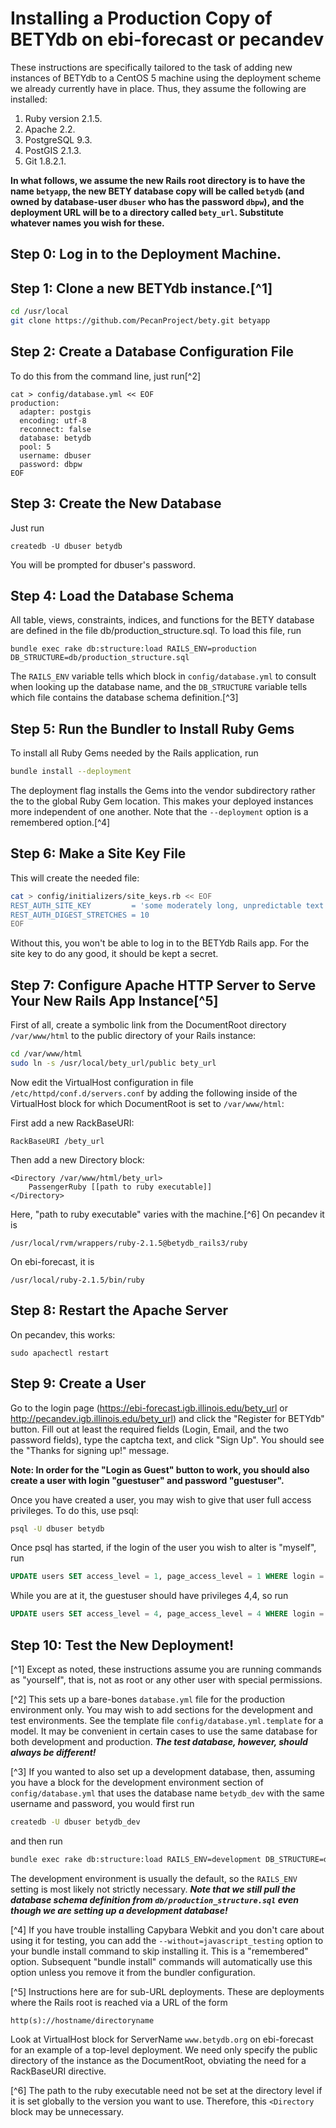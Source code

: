 # Installing a Production Copy of BETYdb on ebi-forecast or pecandev

These instructions are specifically tailored to the task of adding new instances of BETYdb to a CentOS 5 machine using the deployment scheme we already currently have in place.  Thus, they assume the following are installed:

1. Ruby version 2.1.5.
2. Apache 2.2.
3. PostgreSQL 9.3.
4. PostGIS 2.1.3.
5. Git 1.8.2.1.


**In what follows, we assume the new Rails root directory is to have the name `betyapp`, the new BETY database copy will be called `betydb` (and owned by database-user `dbuser` who has the password `dbpw`), and the deployment URL will be to a directory called `bety_url`. Substitute whatever names you wish for these.**

## Step 0: Log in to the Deployment Machine.

## Step 1: Clone a new BETYdb instance.[^1]

```sh
cd /usr/local
git clone https://github.com/PecanProject/bety.git betyapp
```

## Step 2: Create a Database Configuration File

To do this from the command line, just run[^2]
```
cat > config/database.yml << EOF
production:
  adapter: postgis
  encoding: utf-8
  reconnect: false
  database: betydb
  pool: 5
  username: dbuser
  password: dbpw
EOF
```

## Step 3: Create the New Database

Just run
```
createdb -U dbuser betydb
```
You will be prompted for dbuser's password.

## Step 4: Load the Database Schema

All table, views, constraints, indices, and functions for the BETY database are defined in the file db/production_structure.sql.  To load this file, run
```
bundle exec rake db:structure:load RAILS_ENV=production DB_STRUCTURE=db/production_structure.sql
```
The `RAILS_ENV` variable tells which block in `config/database.yml` to consult when looking up the database name, and the `DB_STRUCTURE` variable tells which file contains the database schema definition.[^3]

## Step 5: Run the Bundler to Install Ruby Gems

To install all Ruby Gems needed by the Rails application, run
```sh
bundle install --deployment
```

The deployment flag installs the Gems into the vendor subdirectory rather the to the global Ruby Gem location.  This makes your deployed instances more independent of one another.  Note that the `--deployment` option is a remembered option.[^4]

## Step 6: Make a Site Key File

This will create the needed file:
```sh
cat > config/initializers/site_keys.rb << EOF
REST_AUTH_SITE_KEY         = 'some moderately long, unpredictable text'
REST_AUTH_DIGEST_STRETCHES = 10
EOF
```

Without this, you won't be able to log in to the BETYdb Rails app.  For the site key to do any good, it should be kept a secret.

## Step 7: Configure Apache HTTP Server to Serve Your New Rails App Instance[^5]

First of all, create a symbolic link from the DocumentRoot directory `/var/www/html` to the public directory of your Rails instance:
```sh
cd /var/www/html
sudo ln -s /usr/local/bety_url/public bety_url
```

Now edit the VirtualHost configuration in file `/etc/httpd/conf.d/servers.conf` by adding the following inside of the VirtualHost block for which DocumentRoot is set to `/var/www/html`:

First add a new RackBaseURI:
```
RackBaseURI /bety_url
```
Then add a new Directory block:
```
<Directory /var/www/html/bety_url>
    PassengerRuby [[path to ruby executable]]
</Directory>
```
Here, "path to ruby executable" varies with the machine.[^6]  On pecandev it is
```    
/usr/local/rvm/wrappers/ruby-2.1.5@betydb_rails3/ruby
```
On ebi-forecast, it is
```
/usr/local/ruby-2.1.5/bin/ruby
```

## Step 8: Restart the Apache Server

On pecandev, this works:
```
sudo apachectl restart
```

## Step 9: Create a  User

Go to the login page (https://ebi-forecast.igb.illinois.edu/bety_url or http://pecandev.igb.illinois.edu/bety_url) and click the "Register for BETYdb" button.  Fill out at least the required fields (Login, Email, and the two password fields), type the captcha text, and click "Sign Up".  You should see the "Thanks for signing up!" message.

**Note: In order for the "Login as Guest" button to work, you should also create a user with login "guestuser" and password "guestuser".**

Once you have created a user, you may wish to give that user full access privileges.  To do this, use psql:
```sh
psql -U dbuser betydb
```
Once psql has started, if the login of the user you wish to alter is "myself", run
```sql
UPDATE users SET access_level = 1, page_access_level = 1 WHERE login = 'myself';
```
While you are at it, the guestuser should have privileges 4,4, so run
```sql
UPDATE users SET access_level = 4, page_access_level = 4 WHERE login = 'guestuser';
```

## Step 10: Test the New Deployment!






[^1] Except as noted, these instructions assume you are running commands as "yourself", that is, not as root or any other user with special permissions.

[^2] This sets up a bare-bones `database.yml` file for the production environment only.  You may wish to add sections for the development and test environments.  See the template file `config/database.yml.template` for a model.  It may be convenient in certain cases to use the same database for both development and production.  **_The test database, however, should always be different!_**

[^3] If you wanted to also set up a development database, then, assuming you have a block for the development environment section of `config/database.yml` that uses the database name `betydb_dev` with the same username and password, you would first run
```sh
createdb -U dbuser betydb_dev
```
and then run
```sh
bundle exec rake db:structure:load RAILS_ENV=development DB_STRUCTURE=db/production_structure.sql
```
The development environment is usually the default, so the `RAILS_ENV` setting is most likely not strictly necessary.  **_Note that we still pull the database schema definition from `db/production_structure.sql` even though we are setting up a development database!_**

[^4] If you have trouble installing Capybara Webkit and you don't care about using it for testing, you can add the `--without=javascript_testing` option to your bundle install command to skip installing it.  This is a "remembered" option.  Subsequent "bundle install" commands will automatically use this option unless you remove it from the bundler configuration.

[^5] Instructions here are for sub-URL deployments.  These are deployments where the Rails root is reached via a URL of the form
```
http(s)://hostname/directoryname
```
Look at VirtualHost block for ServerName `www.betydb.org` on ebi-forecast for an example of a top-level deployment.  We need only specify the public directory of the instance as the DocumentRoot, obviating the need for a RackBaseURI directive.

[^6] The path to the ruby executable need not be set at the directory level if it is set globally to the version you want to use.  Therefore, this `<Directory` block may be unnecessary.



